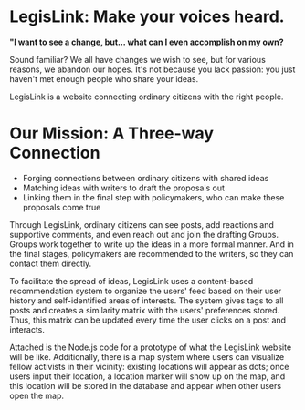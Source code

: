 # LegisLink: Make your voices heard.

**"I want to see a change, but... what can I even accomplish on my own?**

Sound familiar? We all have changes we wish to see, but for various reasons, we abandon our hopes. It's not because you lack passion: you just haven't met enough people who share your ideas. 

LegisLink is a website connecting ordinary citizens with the right people.

# Our Mission: A Three-way Connection
- Forging connections between ordinary citizens with shared ideas
- Matching ideas with writers to draft the proposals out
- Linking them in the final step with policymakers, who can make these proposals come true

Through LegisLink, ordinary citizens can see posts, add reactions and supportive comments, and even reach out and join the drafting Groups. Groups work together to write up the ideas in a more formal manner. And in the final stages, policymakers are recommended to the writers, so they can contact them directly.

To facilitate the spread of ideas, LegisLink uses a content-based recommendation system to organize the users' feed based on their user history and self-identified areas of interests. The system gives tags to all posts and creates a similarity matrix with the users' preferences stored. Thus, this matrix can be updated every time the user clicks on a post and interacts. 

Attached is the Node.js code for a prototype of what the LegisLink website will be like. Additionally, there is a map system where users can visualize fellow activists in their vicinity: existing locations will appear as dots; once users input their location, a location marker will show up on the map, and this location will be stored in the database and appear when other users open the map.
